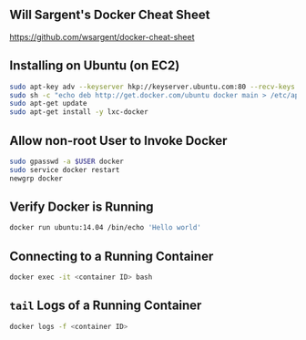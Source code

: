 Will Sargent's Docker Cheat Sheet
---------------------------------

https://github.com/wsargent/docker-cheat-sheet

Installing on Ubuntu (on EC2)
-----------------------------

```bash
sudo apt-key adv --keyserver hkp://keyserver.ubuntu.com:80 --recv-keys 36A1D7869245C8950F966E92D8576A8BA88D21E9
sudo sh -c "echo deb http://get.docker.com/ubuntu docker main > /etc/apt/sources.list.d/docker.list"
sudo apt-get update
sudo apt-get install -y lxc-docker
```

Allow non-root User to Invoke Docker
------------------------------------

```bash
sudo gpasswd -a $USER docker
sudo service docker restart
newgrp docker
```

Verify Docker is Running 
------------------------

```bash
docker run ubuntu:14.04 /bin/echo 'Hello world'
```

Connecting to a Running Container
---------------------------------

```bash
docker exec -it <container ID> bash
```

`tail` Logs of a Running Container
----------------------------------

```bash
docker logs -f <container ID>
```
